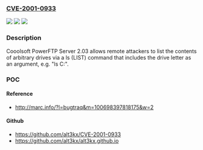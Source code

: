 ### [CVE-2001-0933](https://cve.mitre.org/cgi-bin/cvename.cgi?name=CVE-2001-0933)
![](https://img.shields.io/static/v1?label=Product&message=n%2Fa&color=blue)
![](https://img.shields.io/static/v1?label=Version&message=n%2Fa&color=blue)
![](https://img.shields.io/static/v1?label=Vulnerability&message=n%2Fa&color=brighgreen)

### Description

Cooolsoft PowerFTP Server 2.03 allows remote attackers to list the contents of arbitrary drives via a ls (LIST) command that includes the drive letter as an argument, e.g. "ls C:".

### POC

#### Reference
- http://marc.info/?l=bugtraq&m=100698397818175&w=2

#### Github
- https://github.com/alt3kx/CVE-2001-0933
- https://github.com/alt3kx/alt3kx.github.io

